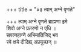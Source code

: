 +++
title = "०३ त्वाम् अग्ने वृणते"

+++
त्वाम् अग्ने वृणते ब्राह्मणा इमे  
शिवो अग्ने प्रतरणो न एधि ।  
सपत्नहाग्ने अभिमातिजिद् भव  
स्वे क्षये दीदिह्य् अप्रयुच्छन् ॥